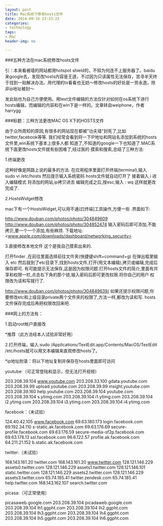 ```yaml
---
layout: post
title: Mac系统下修改hosts文件
date: 2014-09-16 23:23:23
categories:
- technology
tags:
- Mac
header-img: no

---
```


###五种方法在mac系统修改hosts文件

引：本来看被墙的网站都用hotspot shield的，不知为何连不上服务器了。baidu来google去，发现改hosts内容是王道，不过因为只读属性无法保存，苦寻半天终于找到一贴解决办法。用代理的tx看看也无妨～修改hosts的好处是一劳永逸，除非ip地址被封～ 


发此贴也为自己方便使用。用text文件编辑的方法仅针对如何在os系统下进行hosts编辑，而编辑的内容和在win下是一样的。文章转自weiphone，作者harrygg 


###标题：三种方法更改MAC OS X下的HOSTS文件 

由于众所周知的原因,有很多的网站现在都被"功夫墙"封死了,比如twitter,facebook等等. 
我们经常会看到将一下IP地址和网站名添加到系统的hosts文件里,win系统下基本上很多人都 
知道了,不知道的google一下也知道了.MAC系统下面更改hosts文件就有些困难了,经过我的 
摸索和搜索,总结了三种方法: 

1.终端更改
 
这种好像是网路上说的最多的方法. 
在应用程序里面打开终端(terminal),输入 
sudo vi /etc/hosts 
然后提示输入系统密码 
hosts文件就自动打开了 
接着输入 i 
进入编辑模式 
将添加的网站,ip拷贝进去 
编辑完成之后,按esc,输入 : wq 
这样就更改完成了. 

2.HostsWidget修改 

mac下有一个HostsWidget,可以用不通过[终端]工具操作,方便一些 .界面如下: 

<http://www.douban.com/photos/photo/304849609> 
<http://www.douban.com/photos/photo/304852474> 
输入密码后即可添加,不能拷贝,要一个一个添加,有些麻烦. 
下载地址:
<www.apple.com/downloads/dashboard/networking_security> 


3.直接修改本地文件 
这个是我自己摸索出来的. 

打开finder ,在前往里面选择前往文件夹(快捷键shift+command+g) 
在弹出框里输入 etc 然后就到了etc目录下,找到hosts文件,打开(用文本编辑),拷贝或编辑,完成后保存即可. 
有可能提示无法保存,这是因为权限问题.打开hosts文件的简介,里面有共享和权限一栏,点击右下角的那个锁,输入密码后即可更改权限.将你自己的用户
权限改为读和写就行了. 

http://www.douban.com/photos/photo/304849639/ 
如果还提示权限问题,你要修改etc和上级目录private两个文件夹的权限了,方法一样,都改为读和写. 
hosts文件保存完成后再把权限改回来吧. 





###网上的方法有： 


1.启动root帐户直接改 

*推荐（此方法经本人试验非常好用） 

2.打开终端，输入:sudo /Applications/TextEdit.app/Contents/MacOS/TextEdit /etc/hosts就可以用文本编辑来直观修改hosts了。 





*ip地址附录：将以下地址复制并保存在hosts里面即可访问 

youtube:（可正常登陆和显示，但无法打开视频） 

203.208.39.104 www.youtube.com 
203.208.33.100 gdata.youtube.com 
203.208.39.99 upload.youtube.com 
203.208.39.99 insight.youtube.com 
203.208.39.160 help.youtube.com 
203.208.39.104 youtube.com 
203.208.39.104 s.ytimg.com 
203.208.39.104 i1.ytimg.com 
203.208.39.104 i2.ytimg.com 
203.208.39.104 i3.ytimg.com 
203.208.39.104 i4.ytimg.com 

facebook：（未试验） 

124.40.42.105 www.facebook.com 
69.63.180.173 login.facebook.com 
69.192.34.110 s-static.ak.facebook.com 
69.63.176.69 secure-profile.facebook.com 
69.63.176.59 secure-media-sf2p.facebook.com 
69.63.178.13 ssl.facebook.com 
96.6.122.57 profile.ak.facebook.com 
64.211.21.152 b.static.ak.facebook.com 

twitter:（未试验） 

168.143.161.20 twitter.com 
168.143.161.20 www.twitter.com 
128.121.146.229 assets0.twitter.com 
128.121.146.229 assets1.twitter.com 
128.121.146.101 static.twitter.com 
128.121.146.229 assets2.twitter.com 
128.121.146.229 assets3.twitter.com 
65.74.185.41 twitter.zendesk.com 
65.74.185.41 help.twitter.com 
168.143.162.107 search.twitter.com 

picasa:（可正常使用） 

picasaweb.google.com 
203.208.39.104 picadaweb.google.com 
203.208.39.104 lh1.ggpht.com 
203.208.39.104 lh2.ggpht.com 
203.208.39.104 lh3.ggpht.com 
203.208.39.104 lh4.ggpht.com 
203.208.39.104 lh5.ggpht.com 
203.208.39.104 lh6.ggpht.com 